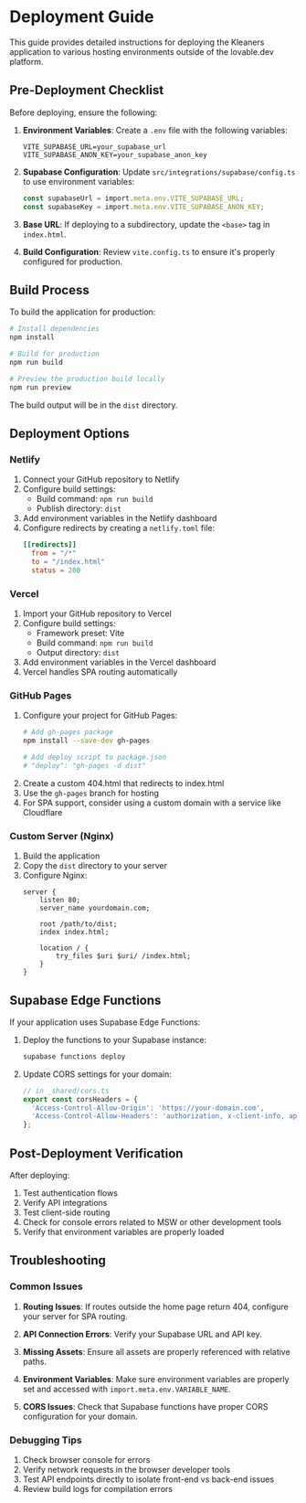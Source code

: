 
# Deployment Guide

This guide provides detailed instructions for deploying the Kleaners application to various hosting environments outside of the lovable.dev platform.

## Pre-Deployment Checklist

Before deploying, ensure the following:

1. **Environment Variables**: Create a `.env` file with the following variables:
   ```
   VITE_SUPABASE_URL=your_supabase_url
   VITE_SUPABASE_ANON_KEY=your_supabase_anon_key
   ```

2. **Supabase Configuration**: Update `src/integrations/supabase/config.ts` to use environment variables:
   ```typescript
   const supabaseUrl = import.meta.env.VITE_SUPABASE_URL;
   const supabaseKey = import.meta.env.VITE_SUPABASE_ANON_KEY;
   ```

3. **Base URL**: If deploying to a subdirectory, update the `<base>` tag in `index.html`.

4. **Build Configuration**: Review `vite.config.ts` to ensure it's properly configured for production.

## Build Process

To build the application for production:

```bash
# Install dependencies
npm install

# Build for production
npm run build

# Preview the production build locally
npm run preview
```

The build output will be in the `dist` directory.

## Deployment Options

### Netlify

1. Connect your GitHub repository to Netlify
2. Configure build settings:
   - Build command: `npm run build`
   - Publish directory: `dist`
3. Add environment variables in the Netlify dashboard
4. Configure redirects by creating a `netlify.toml` file:
   ```toml
   [[redirects]]
     from = "/*"
     to = "/index.html"
     status = 200
   ```

### Vercel

1. Import your GitHub repository to Vercel
2. Configure build settings:
   - Framework preset: Vite
   - Build command: `npm run build`
   - Output directory: `dist`
3. Add environment variables in the Vercel dashboard
4. Vercel handles SPA routing automatically

### GitHub Pages

1. Configure your project for GitHub Pages:
   ```bash
   # Add gh-pages package
   npm install --save-dev gh-pages
   
   # Add deploy script to package.json
   # "deploy": "gh-pages -d dist"
   ```
2. Create a custom 404.html that redirects to index.html
3. Use the `gh-pages` branch for hosting
4. For SPA support, consider using a custom domain with a service like Cloudflare

### Custom Server (Nginx)

1. Build the application
2. Copy the `dist` directory to your server
3. Configure Nginx:
   ```nginx
   server {
       listen 80;
       server_name yourdomain.com;
       
       root /path/to/dist;
       index index.html;
       
       location / {
           try_files $uri $uri/ /index.html;
       }
   }
   ```

## Supabase Edge Functions

If your application uses Supabase Edge Functions:

1. Deploy the functions to your Supabase instance:
   ```bash
   supabase functions deploy
   ```

2. Update CORS settings for your domain:
   ```typescript
   // in _shared/cors.ts
   export const corsHeaders = {
     'Access-Control-Allow-Origin': 'https://your-domain.com',
     'Access-Control-Allow-Headers': 'authorization, x-client-info, apikey, content-type',
   };
   ```

## Post-Deployment Verification

After deploying:

1. Test authentication flows
2. Verify API integrations
3. Test client-side routing
4. Check for console errors related to MSW or other development tools
5. Verify that environment variables are properly loaded

## Troubleshooting

### Common Issues

1. **Routing Issues**: If routes outside the home page return 404, configure your server for SPA routing.

2. **API Connection Errors**: Verify your Supabase URL and API key.

3. **Missing Assets**: Ensure all assets are properly referenced with relative paths.

4. **Environment Variables**: Make sure environment variables are properly set and accessed with `import.meta.env.VARIABLE_NAME`.

5. **CORS Issues**: Check that Supabase functions have proper CORS configuration for your domain.

### Debugging Tips

1. Check browser console for errors
2. Verify network requests in the browser developer tools
3. Test API endpoints directly to isolate front-end vs back-end issues
4. Review build logs for compilation errors

